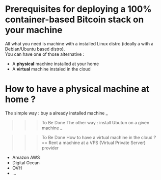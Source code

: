 Prerequisites for deploying a 100% container-based Bitcoin stack on your machine
==

All what you need is machine with a installed Linux distro (ideally a with a Debian/Ubuntu based distro).   
You can have one of those alternative : 
* A __physical__ machine installed at your home
* A __virtual__ machine instaled in the cloud

How to have a physical machine at home ?
==

The simple way : buy a already installed machine
_

>>> To Be Done
The other way : install Ubutun on a given machine
_

>>> To Be Done
How to have a virtual machine in the cloud ?
==
Rent a machine at a VPS (Virtual Private Server) provider 
* Amazon AWS
* Digital Ocean
* OVH
* ...
